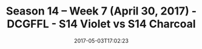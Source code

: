 ---
title: Season 14 – Week 7 (April 30, 2017) - DCGFFL - S14 Violet vs S14 Charcoal
teams-score:
- team: _teams/s14-violet.md
  score: 0
- team: _teams/s14-charcoal.md
  score: 40
mvp: Tyler & Alex P
game-ball: Remy & Alex A.
season: 14
week: 7
date: '2017-05-03T17:02:23'
pageid: season-14-week-7-april-30-2017-5107-vs-5093
---